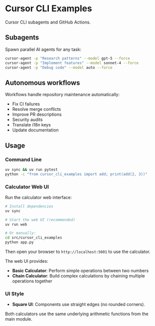# Cursor CLI Examples

Cursor CLI subagents and GitHub Actions.

## Subagents

Spawn parallel AI agents for any task:

```bash
cursor-agent -p "Research patterns" --model gpt-5 --force
cursor-agent -p "Implement features" --model sonnet-4 --force
cursor-agent -p "Debug code" --model auto --force
```

## Autonomous workflows

Workflows handle repository maintenance automatically:

- Fix CI failures
- Resolve merge conflicts
- Improve PR descriptions
- Security audits
- Translate i18n keys
- Update documentation

## Usage

### Command Line

```bash
uv sync && uv run pytest
python -c "from cursor_cli_examples import add; print(add(2, 3))"
```

### Calculator Web UI

Run the calculator web interface:

```bash
# Install dependencies
uv sync

# Start the web UI (recommended)
uv run web

# Or manually:
cd src/cursor_cli_examples
python app.py
```

Then open your browser to `http://localhost:5001` to use the calculator.

The web UI provides:

- **Basic Calculator**: Perform simple operations between two numbers
- **Chain Calculator**: Build complex calculations by chaining multiple operations together

### UI Style

- **Square UI**: Components use straight edges (no rounded corners).

Both calculators use the same underlying arithmetic functions from the main module.
